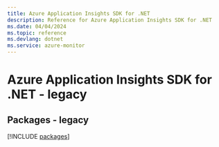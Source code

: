 ```yaml
---
title: Azure Application Insights SDK for .NET
description: Reference for Azure Application Insights SDK for .NET
ms.date: 04/04/2024
ms.topic: reference
ms.devlang: dotnet
ms.service: azure-monitor
---
```

# Azure Application Insights SDK for .NET - legacy
## Packages - legacy
[!INCLUDE [packages](application-insights-index.md)]